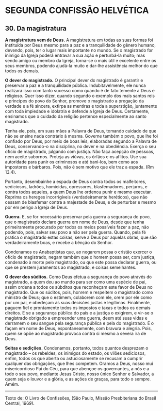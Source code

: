 # SEGUNDA CONFISSÃO HELVÉTICA

## 30. Da magistratura
**A magistratura vem de Deus.** A magistratura em todas as suas formas foi instituída por Deus mesmo para a paz e a tranquilidade do gênero humano, devendo, pois, ter o lugar mais importante no mundo. Se o magistrado for inimigo da Igreja poderá entravar a sua ação e perturbá-la muito; mas sendo amigo ou membro da Igreja, torna-se o mais útil e excelente entre os seus membros, podendo ajudá-la muito e dar-lhe assistência melhor do que todos os demais.

**O dever do magistrado.** O principal dever do magistrado é garantir e preservar a paz e a tranquilidade pública. Indubitavelmente, ele nunca realizará isso com tanto sucesso como quando é de fato temente a Deus e religioso. Quer isso dizer, quando segundo o exemplo dos mais santos reis e príncipes do povo do Senhor, promove o magistrado a pregação da verdade e a fé sincera, extirpa as mentiras e toda a superstição, juntamente com toda impiedade e idolatria e defende a Igreja de Deus. Certamente, ensinamos que o cuidado da religião pertence especialmente ao santo magistrado.

Tenha ele, pois, em suas mãos a Palavra de Deus, tomando cuidado de que não se ensine nada contrário à mesma. Governe também o povo, que lhe foi confiado por Deus, por meio de boas leis, elaboradas segundo a Palavra de Deus, conservando-o na disciplina, no dever e na obediência. Exerça o seu ofício de magistrado, julgando com justiça. Não faça acepção de pessoas, nem aceite subornos. Proteja as viúvas, os órfãos e os aflitos. Use sua autoridade para punir os criminosos e até bani-los, bem como aos impostores e bárbaros. Pois, não é sem motivo que ele traz a espada. (Rm 13.4).

Portanto, desembainhe a espada de Deus contra todos os malfeitores, sediciosos, ladrões, homicidas, opressores, blasfemadores, perjuros, e contra todos aqueles, a quem Deus lhe ordenou punir e mesmo executar. Reprima os hereges incorrigíveis (verdadeiramente heréticos), que não cessam de blasfemar contra a majestade de Deus, e de perturbar e mesmo pôr em perigo a Igreja de Deus.

**Guerra.** E, se for necessário preservar pela guerra a segurança do povo, que o magistrado declare guerra em nome de Deus, desde que tenha primeiramente procurado por todos os meios possíveis fazer a paz, não podendo, pois, salvar seu povo a não ser pela guerra. Quando, pela fé pratica o magistrado estas coisas, serve a Deus por aquelas obras, que são verdadeiramente boas, e recebe a bênção do Senhor.

Condenamos os Anabaptistas que, ao negarem possa o cristão exercer o ofício de magistrado, negam também que o homem possa ser, com justiça, condenado à morte pelo magistrado, ou que este possa declarar guerra, ou que se prestem juramentos ao magistrado, e coisas semelhantes.

**O dever dos súditos.** Como Deus efetua a segurança do povo através do magistrado, a quem deu ao mundo para ser como uma espécie de pai, assim ordena a todos os súbditos que reconheçam este favor de Deus no magistrado. Que os súditos, pois, honrem e respeitem o magistrado como ministro de Deus; que o estimem, colaborem com ele, orem por ele como por um pai, e obedeçam às suas decisões justas e legítimas. Finalmente, paguem fiel e prontamente todos os impostos e taxas e todos os demais direitos. E se a segurança pública do país e a justiça o exigirem, e vir-se o magistrado obrigado a empreender uma guerra, deem até suas vidas e derramem o seu sangue pela segurança pública e pela do magistrado. E o façam em nome de Deus, espontaneamente, com bravura e alegria. Pois, quem se opõe ao magistrado provoca contra si mesmo a severa ira de Deus.

**Seitas e sedições.** Condenamos, portanto, todos quantos desprezam o magistrado – os rebeldes, os inimigos do estado, os vilões sediciosos, enfim, todos os que aberta ou astuciosamente se recusam a cumprir qualquer das obrigações, que lhes competem. Oramos a Deus, nosso mui misericordioso Pai do Céu, para que abençoe os governantes, a nós e a todo o seu povo, mediante Jesus Cristo, nosso único Senhor e Salvador, a quem seja o louvor e a glória, e as ações de graças, para todo o sempre. Amém.

---

Texto de: O Livro de Confissões, (São Paulo, Missão Presbiteriana do Brasil Central, 1969).
